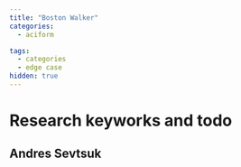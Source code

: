 ```yaml
---
title: "Boston Walker"
categories:
  - aciform

tags:
  - categories
  - edge case
hidden: true
---
```

# Research keyworks and todo


## Andres Sevtsuk

